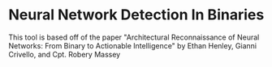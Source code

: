 # Neural Network Detection In Binaries

This tool is based off of the paper "Architectural Reconnaissance of Neural Networks: From Binary to Actionable Intelligence" by Ethan Henley, Gianni Crivello, and Cpt. Robery Massey

